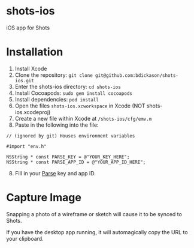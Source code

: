 shots-ios
=========

iOS app for Shots

# Installation

1. Install Xcode
2. Clone the repository: `git clone git@github.com:bdickason/shots-ios.git`
3. Enter the shots-ios directory: `cd shots-ios`
4. Install Cocoapods: `sudo gem install cocoapods`
5. Install dependencies: `pod install`
6. Open the files `shots-ios.xcworkspace` in Xcode (NOT shots-ios.xcodeproj)
7. Create a new file within Xcode at `/shots-ios/cfg/emv.m`
8. Paste in the following into the file:

````
// (ignored by git) Houses environment variables

#import "env.h"

NSString * const PARSE_KEY = @"YOUR_KEY_HERE";
NSString * const PARSE_APP_ID = @"YOUR_APP_ID_HERE";
````

8. Fill in your [Parse](http://parse.com/) key and app ID.


# Capture Image

Snapping a photo of a wireframe or sketch will cause it to be synced to Shots.

If you have the desktop app running, it will automagically copy the URL to your clipboard.